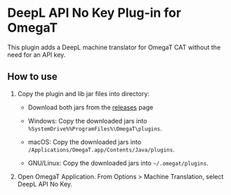 # DeepL API No Key Plug-in for OmegaT

This plugin adds a DeepL machine translator for OmegaT CAT without the need for an API key.


## How to use

1. Copy the plugin and lib jar files into directory:

    - Download both jars from the [releases](https://github.com/liraymond04/omegat-plugin-deepl-api-nokey/releases) page
   
    - Windows: Copy the downloaded jars into `%SystemDrive%%ProgramFiles%\OmegaT\plugins`.
    - macOS: Copy the downloaded jars into `/Applications/OmegaT.app/Contents/Java/plugins`.
    - GNU/Linux: Copy the downloaded jars into `~/.omegat/plugins`.
   
2. Open OmegaT Application. From Options > Machine Translation, select DeepL API No Key.
